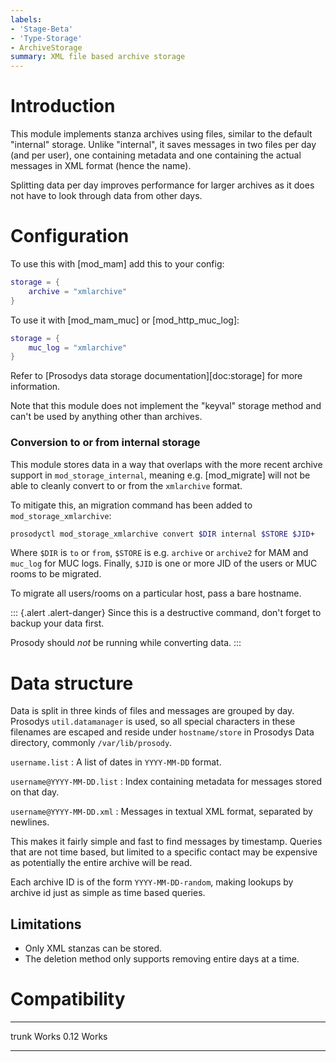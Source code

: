 ```yaml
---
labels:
- 'Stage-Beta'
- 'Type-Storage'
- ArchiveStorage
summary: XML file based archive storage
---
```


Introduction
============

This module implements stanza archives using files, similar to the
default "internal" storage. Unlike "internal", it saves messages in two
files per day (and per user), one containing metadata and one containing
the actual messages in XML format (hence the name).

Splitting data per day improves performance for larger archives as it
does not have to look through data from other days.

Configuration
=============

To use this with [mod\_mam] add this to your config:

``` lua
storage = {
    archive = "xmlarchive"
}
```

To use it with [mod\_mam\_muc] or [mod\_http\_muc\_log]:

``` lua
storage = {
    muc_log = "xmlarchive"
}
```

Refer to [Prosodys data storage documentation][doc:storage] for more
information.

Note that this module does not implement the "keyval" storage method and
can't be used by anything other than archives.


### Conversion to or from internal storage

This module stores data in a way that overlaps with the more recent
archive support in `mod_storage_internal`, meaning e.g. [mod_migrate]
will not be able to cleanly convert to or from the `xmlarchive` format.

To mitigate this, an migration command has been added to
`mod_storage_xmlarchive`:

``` bash
prosodyctl mod_storage_xmlarchive convert $DIR internal $STORE $JID+
```

Where `$DIR` is `to` or `from`, `$STORE` is e.g. `archive` or `archive2`
for MAM and `muc_log` for MUC logs. Finally, `$JID` is one or more JID
of the users or MUC rooms to be migrated.

To migrate all users/rooms on a particular host, pass a bare hostname.

::: {.alert .alert-danger}
Since this is a destructive command, don't forget to backup your data
first.

Prosody should *not* be running while converting data.
:::


Data structure
==============

Data is split in three kinds of files and messages are grouped by day.
Prosodys `util.datamanager` is used, so all special characters in these
filenames are escaped and reside under `hostname/store` in Prosodys Data
directory, commonly `/var/lib/prosody`.

`username.list`
:   A list of dates in `YYYY-MM-DD` format.

`username@YYYY-MM-DD.list`
:   Index containing metadata for messages stored on that day.

`username@YYYY-MM-DD.xml`
:   Messages in textual XML format, separated by newlines.

This makes it fairly simple and fast to find messages by timestamp.
Queries that are not time based, but limited to a specific contact may
be expensive as potentially the entire archive will be read.

Each archive ID is of the form `YYYY-MM-DD-random`, making lookups by
archive id just as simple as time based queries.

## Limitations

-   Only XML stanzas can be stored.
-   The deletion method only supports removing entire days at a time.

Compatibility
=============

  ------ ---------------
  trunk  Works
  0.12   Works
  ------ ---------------
